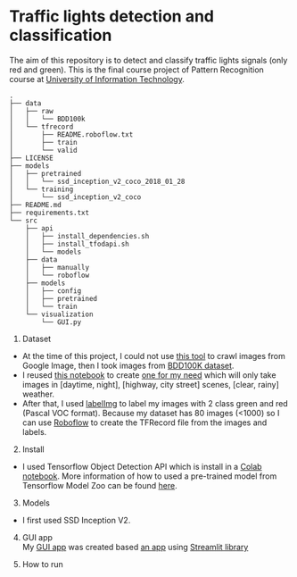 # Traffic lights detection and classification
The aim of this repository is to detect and classify traffic lights signals (only red and green). This is the final course project of Pattern Recognition course at [University of Information Technology](uit.edu.vn).
```
.
├── data
│   ├── raw
│   │   └── BDD100k
│   └── tfrecord
│       ├── README.roboflow.txt
│       ├── train
│       └── valid
├── LICENSE
├── models
│   ├── pretrained
│   │   └── ssd_inception_v2_coco_2018_01_28
│   └── training
│       └── ssd_inception_v2_coco
├── README.md
├── requirements.txt
└── src
    ├── api
    │   ├── install_dependencies.sh
    │   ├── install_tfodapi.sh
    │   └── models
    ├── data
    │   ├── manually
    │   └── roboflow
    ├── models
    │   ├── config
    │   ├── pretrained
    │   └── train
    └── visualization
        └── GUI.py
```
1. Dataset  
- At the time of this project, I could not use [this tool](https://github.com/hardikvasa/google-images-download) to crawl images from Google Image, then I took images from [BDD100K dataset](https://bair.berkeley.edu/blog/2018/05/30/bdd/).  
- I reused [this notebook](https://github.com/shirokunet/lane_segmentation/blob/master/tool/04-03_generate_highway_dataset_json.ipynb) to create [one for my need](https://github.com/nhat-nguyenduy/traffic-lights-detection-classification/blob/master/04-03_generate_highway_dataset_json.ipynb) which will only take images in [daytime, night], [highway, city street] scenes, [clear, rainy] weather.
- After that, I used [labelImg](https://github.com/tzutalin/labelImg) to label my images with 2 class green and red (Pascal VOC format). Because my dataset has 80 images (<1000) so I can use [Roboflow](https://roboflow.ai/) to create the TFRecord file from the images and labels.

2. Install  
- I used Tensorflow Object Detection API which is install in a [Colab notebook](https://colab.research.google.com/drive/10wn1XnTjOgupefn-csrjH7KZwYk79bqQ?usp=sharing). More information of how to used a pre-trained model from Tensorflow Model Zoo can be found [here](https://github.com/tensorflow/models/tree/master/research/object_detection). 

3. Models  
- I first used SSD Inception V2. 

4. GUI app  
My [GUI app](https://github.com/nhat-nguyenduy/traffic-lights-detection-classification/blob/master/GUI.py) was created based [an app](https://github.com/streamlit/demo-self-driving) using [Streamlit library](https://www.streamlit.io/)

5. How to run  

